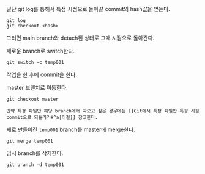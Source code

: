 일단 git log를 통해서 특정 시점으로 돌아갈 commit의 hash값을 얻는다.
```
git log
git checkout <hash>
```
그러면 main branch와 detach된 상태로 그때 시점으로 돌아간다.

새로운 branch로 switch한다.
```
git switch -c temp001
```
작업을 한 후에 commit을 한다. 

master 브랜치로 이동한다.
```
git checkout master
```
	만약 특정 파일만 해당 branch에서 따오고 싶은 경우에는 [[Git에서 특정 파일만 특정 시점 commit으로 되돌리기#^a|이걸]] 참고한다.

새로 만들어진 `temp001` branch를 master에 merge한다.
```
git merge temp001
```

임시 branch를 삭제한다.
```
git branch -d temp001
```